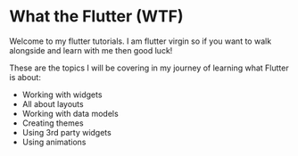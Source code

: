 # What the Flutter (WTF)

Welcome to my flutter tutorials. I am flutter virgin so if you want to walk alongside and learn with me then good luck!

These are the topics I will be covering in my journey of learning what Flutter is about:
- Working with widgets
- All about layouts
- Working with data models
- Creating themes
- Using 3rd party widgets
- Using animations